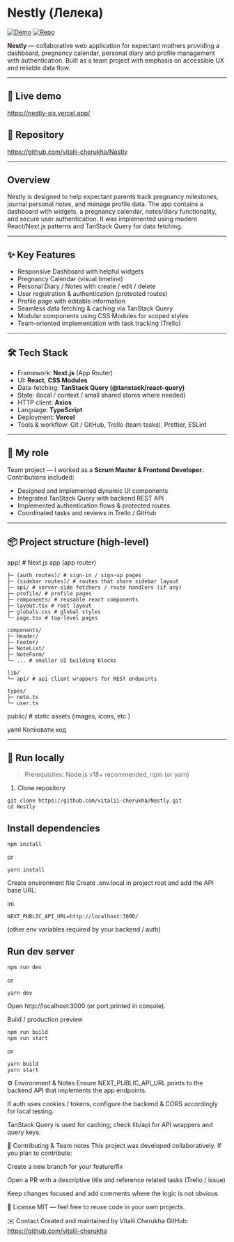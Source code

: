 # Nestly (Лелека)

[![Demo](https://img.shields.io/badge/demo-deployed-blue)](https://nestly-six.vercel.app/)
[![Repo](https://img.shields.io/badge/repo-github-black)](https://github.com/vitalii-cherukha/Nestly)

**Nestly** — collaborative web application for expectant mothers providing a dashboard, pregnancy calendar, personal diary and profile management with authentication. Built as a team project with emphasis on accessible UX and reliable data flow.

---

## 🌟 Live demo
https://nestly-six.vercel.app/

## 📁 Repository
https://github.com/vitalii-cherukha/Nestly

---

## Overview
Nestly is designed to help expectant parents track pregnancy milestones, journal personal notes, and manage profile data. The app contains a dashboard with widgets, a pregnancy calendar, notes/diary functionality, and secure user authentication. It was implemented using modern React/Next.js patterns and TanStack Query for data fetching.

---

## ✨ Key Features
- Responsive Dashboard with helpful widgets
- Pregnancy Calendar (visual timeline)
- Personal Diary / Notes with create / edit / delete
- User registration & authentication (protected routes)
- Profile page with editable information
- Seamless data fetching & caching via TanStack Query
- Modular components using CSS Modules for scoped styles
- Team-oriented implementation with task tracking (Trello)

---

## 🛠️ Tech Stack
- Framework: **Next.js** (App Router)
- UI: **React**, **CSS Modules**
- Data-fetching: **TanStack Query (@tanstack/react-query)**
- State: (local / context / small shared stores where needed)
- HTTP client: **Axios**
- Language: **TypeScript**
- Deployment: **Vercel**
- Tools & workflow: Git / GitHub, Trello (team tasks), Prettier, ESLint

---

## 👥 My role
Team project — I worked as a **Scrum Master & Frontend Developer**.  
Contributions included:
- Designed and implemented dynamic UI components
- Integrated TanStack Query with backend REST API
- Implemented authentication flows & protected routes
- Coordinated tasks and reviews in Trello / GitHub

---

## 📦 Project structure (high-level)
app/ # Next.js app (app router)
```
├─ (auth routes)/ # sign-in / sign-up pages
├─ (sidebar routes)/ # routes that share sidebar layout
├─ api/ # server-side fetchers / route handlers (if any)
├─ profile/ # profile pages
├─ components/ # reusable react components
├─ layout.tsx # root layout
├─ globals.css # global styles
└─ page.tsx # top-level pages

components/
├─ Header/
├─ Footer/
├─ NoteList/
├─ NoteForm/
└─ ... # smaller UI building blocks

lib/
└─ api/ # api client wrappers for REST endpoints

types/
├─ note.ts
└─ user.ts
```
public/ # static assets (images, icons, etc.)

yaml
Копіювати код

---

## 🚀 Run locally

> Prerequisites: Node.js v18+ recommended, npm (or yarn)

1. Clone repository
```
git clone https://github.com/vitalii-cherukha/Nestly.git
cd Nestly
```
## Install dependencies
```
npm install
```
or
```
yarn install
```
Create environment file
Create .env.local in project root and add the API base URL:

ini
```
NEXT_PUBLIC_API_URL=http://localhost:3000/
```
(other env variables required by your backend / auth)
## Run dev server
```
npm run dev
```
or
```
yarn dev
```
Open http://localhost:3000 (or port printed in console).

Build / production preview

```
npm run build
npm run start
```
or
```
yarn build
yarn start
```
⚙️ Environment & Notes
Ensure NEXT_PUBLIC_API_URL points to the backend API that implements the app endpoints.

If auth uses cookies / tokens, configure the backend & CORS accordingly for local testing.

TanStack Query is used for caching; check lib/api for API wrappers and query keys.

🧩 Contributing & Team notes
This project was developed collaboratively. If you plan to contribute:

Create a new branch for your feature/fix

Open a PR with a descriptive title and reference related tasks (Trello / issue)

Keep changes focused and add comments where the logic is not obvious

📜 License
MIT — feel free to reuse code in your own projects.

✉️ Contact
Created and maintained by Vitalii Cherukha
GitHub: https://github.com/vitalii-cherukha


